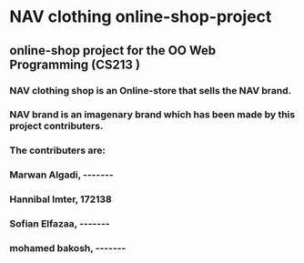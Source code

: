 # NAV clothing online-shop-project
## online-shop project for the OO Web Programming (CS213 ) 

### NAV clothing shop is an Online-store that sells the NAV brand.
### NAV brand is an imagenary brand which has been made by this project contributers.
### The contributers are:
### Marwan Algadi, -------
### Hannibal Imter, 172138
### Sofian Elfazaa, -------
### mohamed bakosh, -------
